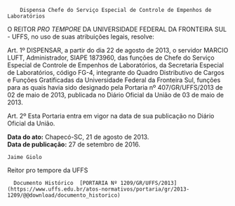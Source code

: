         Dispensa Chefe do Serviço Especial de Controle de Empenhos de Laboratórios  

O REITOR *PRO TEMPORE* DA UNIVERSIDADE FEDERAL DA FRONTEIRA SUL - UFFS, no uso de suas atribuições legais, resolve:

 Art. 1º DISPENSAR, a partir do dia 22 de agosto de 2013, o servidor MARCIO LUFT, Administrador, SIAPE 1873960, das funções de Chefe do Serviço Especial de Controle de Empenhos de Laboratórios, da Secretaria Especial de Laboratórios, código FG-4, integrante do Quadro Distributivo de Cargos e Funções Gratificadas da Universidade Federal da Fronteira Sul, funções para as quais havia sido designado pela Portaria nº 407/GR/UFFS/2013 de 02 de maio de 2013, publicada no Diário Oficial da União de 03 de maio de 2013.

 Art. 2º Esta Portaria entra em vigor na data de sua publicação no Diário Oficial da União.

  

   **Data do ato:** Chapecó-SC, 21 de agosto de 2013.   
 **Data de publicação:**  27 de setembro de 2016. 

    Jaime Giolo   
 Reitor pro tempore da UFFS 

      Documento Histórico  [PORTARIA Nº 1209/GR/UFFS/2013](https://www.uffs.edu.br/atos-normativos/portaria/gr/2013-1209/@@download/documento_historico)     
      